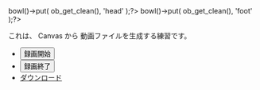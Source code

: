 <?php ob_start(); ?><link rel="stylesheet" href="<?= htmlspecialchars( $px->path_files('/style.css') ) ?>" /><?php $px->bowl()->put( ob_get_clean(), 'head' );?>
<?php ob_start(); ?><script src="<?= htmlspecialchars( $px->path_files('/script.js') ) ?>"></script><?php $px->bowl()->put( ob_get_clean(), 'foot' );?>
これは、 Canvas から 動画ファイルを生成する練習です。

<div class="cont-canvas">
    <canvas id="cont-canvas" width="150" height="150"></canvas>
</div>

<ul>
    <li><button type="button" class="px2-btn" data-action="start-recording">録画開始</button></li>
    <li><button type="button" class="px2-btn" data-action="stop-recording">録画終了</button></li>
    <li><a href="javascript:void(0);" class="px2-btn" data-action="download-video">ダウンロード</a></li>
</ul>
